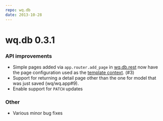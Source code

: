 ```yaml
---
repo: wq.db
date: 2013-10-28
---
```


# wq.db 0.3.1

### API improvements
- Simple pages added via `app.router.add_page` in [wq.db.rest](http://wq.io/docs/rest) now have the page configuration used as the [template context](http://wq.io/docs/templates). (#3)
- Support for returning a detail page other than the one for model that was just saved (wq/wq.app#9).
- Enable support for `PATCH` updates

### Other
- Various minor bug fixes
